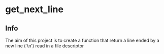 # get_next_line
## Info
The aim of this project is to create a function that return a line ended by a new line ('\n') read in a file descriptor

